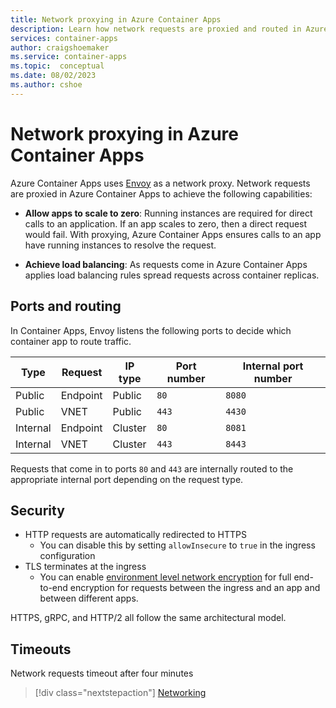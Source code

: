 ```yaml
---
title: Network proxying in Azure Container Apps 
description: Learn how network requests are proxied and routed in Azure Container Apps.
services: container-apps
author: craigshoemaker
ms.service: container-apps
ms.topic:  conceptual
ms.date: 08/02/2023
ms.author: cshoe
---
```


# Network proxying in Azure Container Apps

Azure Container Apps uses [Envoy](https://www.envoyproxy.io/) as a network proxy. Network requests are proxied in Azure Container Apps to achieve the following capabilities:

- **Allow apps to scale to zero**: Running instances are required for direct calls to an application. If an app scales to zero, then a direct request would fail. With proxying, Azure Container Apps ensures calls to an app have running instances to resolve the request.

- **Achieve load balancing**: As requests come in Azure Container Apps applies load balancing rules spread requests across container replicas.

## Ports and routing

In Container Apps, Envoy listens the following ports to decide which container app to route traffic.

| Type | Request | IP type | Port number | Internal port number |
|--|--|--|--|--|
| Public | Endpoint | Public | `80` | `8080` |
| Public | VNET | Public | `443` | `4430` |
| Internal | Endpoint | Cluster | `80` | `8081` |
| Internal | VNET | Cluster | `443` | `8443` |

Requests that come in to ports `80` and `443` are internally routed to the appropriate internal port depending on the request type.

## Security

- HTTP requests are automatically redirected to HTTPS
    - You can disable this by setting `allowInsecure` to `true` in the ingress configuration
- TLS terminates at the ingress
    - You can enable [environment level network encryption](networking.md) for full end-to-end encryption for requests between the ingress and an app and between different apps.

HTTPS, gRPC, and HTTP/2 all follow the same architectural model.

## Timeouts

Network requests timeout after four minutes

> [!div class="nextstepaction"]
> [Networking](networking.md)
